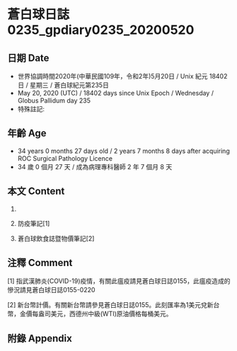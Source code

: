 [_metadata_:encoding]: - "utf-8"
[_metadata_:language]: - "zh-Hant-TW"
[_metadata_:fileformat]: - "markdown"
[_metadata_:MIME_type]: - "text/plain"
[_metadata_:markdown_version]: - "commonmark version 0.29"
[_metadata_:markdown_spec]: - "https://spec.commonmark.org/0.29/"

# 蒼白球日誌0235_gpdiary0235_20200520 #

## 日期 Date ##

* 世界協調時間2020年(中華民國109年，令和2年)5月20日 / Unix 紀元 18402 日 / 星期三 / 蒼白球紀元第235日
* May 20, 2020 (UTC) / 18402 days since Unix Epoch / Wednesday / Globus Pallidum day 235
* 特殊註記:

## 年齡 Age ##

* 34 years 0 months 27 days old / 2 years 7 months 8 days after acquiring ROC Surgical Pathology Licence
* 34 歲 0 個月 27 天 / 成為病理專科醫師 2 年 7 個月 8 天

## 本文 Content ##

1. 

    
2. 防疫筆記[1]

    
3. 蒼白球飲食誌暨物價筆記[2]

    

## 注釋 Comment ##

[1] 指武漢肺炎(COVID-19)疫情，有關此瘟疫請見蒼白球日誌0155，此瘟疫造成的慘況請見蒼白球日誌0155-0220


[2] 新台幣計價。有關新台幣請參見蒼白球日誌0155。此刻匯率為1美元兌新台幣，金價每盎司美元，西德州中級(WTI)原油價格每桶美元。



## 附錄 Appendix ##

